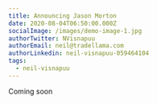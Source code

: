 ```yaml
---
title: Announcing Jason Morton
date: 2020-08-04T06:50:00.000Z
socialImage: /images/demo-image-1.jpg
authorTwitter: NVisnapuu
authorEmail: neil@tradellama.com
authorLinkedin: neil-visnapuu-059464104
tags:
  - neil-visnapuu
---
```


Coming soon
